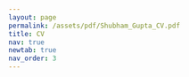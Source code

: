 ```yaml
---
layout: page
permalink: /assets/pdf/Shubham_Gupta_CV.pdf
title: CV
nav: true
newtab: true
nav_order: 3
---
```

